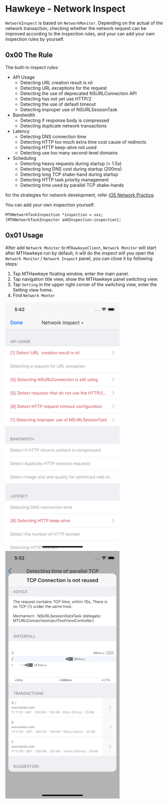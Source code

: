 # Hawkeye - Network Inspect

`NetworkInspect` is based on `NetworkMonitor`. Depending on the actual of the network transaction, checking whether the network request can be improved according to the inspection rules, and your can add your own inspection rules by yourself.

## 0x00 The Rule

The built-in inspect rules:

- API Usage
  - Detecting URL creation result is nil
  - Detecting URL exceptions for the request
  - Detecting the use of deprecated NSURLConnection API
  - Detecting has not yet use HTTP/2
  - Detecting the use of default timeout
  - Detecting improper use of NSURLSessionTask
- Bandwidth
  - Detecting if response body is compressed
  - Detecting duplicate network transactions
- Latency
  - Detecting DNS connection time
  - Detecting HTTP too much extra time cost cause of redirects
  - Detecting HTTP keep-alive not used
  - Detecting use too many second-level domains
- Scheduling
  - Detecting heavy requests during startup (> 1.5s)
  - Detecting long DNS cost during startup (200ms)
  - Detecting long TCP shake-hand during startup
  - Detecting HTTP task priority management
  - Detecting time used by parallel TCP shake-hands

for the strategies for network development, refer [iOS Network Practice](./network-practice.md).

You can add your own inspection yourself:

```objc
MTHNetworkTaskInspection *inspection = xxx;
[MTHNetworkTaskInspector addInspection:inspection];
```

## 0x01 Usage

After add `Network Monitor` to `MTHawkeyeClient`, `Network Monitor` will start after MTHawkeye run by default, it will do the inspect will you open the `Network Monitor` / `Network Inspect` panel, you can close it by following steps:

1. Tap MTHawkeye floating window, enter the main panel.
2. Tap navigation title view, show the MTHawkeye panel switching view.
3. Tap `Setting` in the upper right corner of the switching view, enter the Setting view home.
4. Find `Network Montor`

![Inspect Result List](./network-inspect-result-list.png) ![Inspect Advice Example](./network-inspect-result-advice-example.png)
